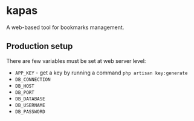 # kapas

A web-based tool for bookmarks management.

## Production setup

There are few variables must be set at web server level:

* `APP_KEY` - get a key by running a command `php artisan key:generate`
* `DB_CONNECTION`
* `DB_HOST`
* `DB_PORT`
* `DB_DATABASE`
* `DB_USERNAME`
* `DB_PASSWORD`
